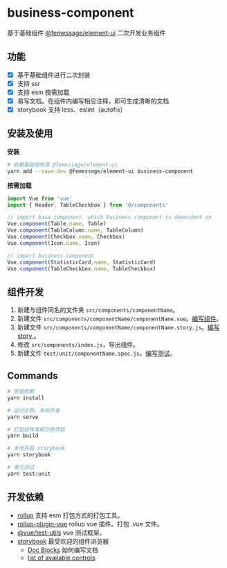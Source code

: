 # business-component

基于基础组件 [@femessage/element-ui](https://github.com/FEMessage/element) 二次开发业务组件

## 功能

- [x] 基于基础组件进行二次封装
- [x] 支持 ssr
- [x] 支持 esm 按需加载
- [x] 易写文档。在组件内编写相应注释，即可生成清晰的文档
- [x] storybook 支持 less、eslint（autofix）

## 安装及使用

**安装**

```sh
# 依赖基础组件库 @femessage/element-ui
yarn add --save-dev @femessage/element-ui business-component
```

**按需加载**

```js
import Vue from 'vue'
import { Header, TableCheckbox } from '@/components'

// import base component. which business component is dependent on
Vue.component(Table.name, Table)
Vue.component(TableColumn.name, TableColumn)
Vue.component(Checkbox.name, Checkbox)
Vue.component(Icon.name, Icon)

// import business component
Vue.component(StatisticCard.name, StatisticCard)
Vue.component(TableCheckbox.name, TableCheckbox)
```

## 组件开发

1. 新建与组件同名的文件夹 `src/components/componentName`。
2. 新建文件 `src/components/componentName/componentName.vue`。[编写组件](./docs/how-to-write-component.md)。
3. 新建文件 `src/components/componentName/componentName.story.js`。[编写 story ](./docs/how-to-write-story.md)。
4. 修改 `src/components/index.js`，导出组件。
5. 新建文件 `test/unit/componentName.spec.js`。[编写测试](./docs/how-to-write-test.md)。

## Commands

```sh
# 安装依赖
yarn install

# 运行示例，本地开发
yarn serve

# 打包组件库和示例项目
yarn build

# 本地开启 storybook
yarn storybook

# 单元测试
yarn test:unit
```

## 开发依赖

- [rollup](https://rollupjs.org/guide/en/) 支持 esm 打包方式的打包工具。
- [rollup-plugin-vue](https://github.com/vuejs/rollup-plugin-vue) rollup vue 插件。打包 .vue 文件。
- [@vue/test-utils](https://vue-test-utils.vuejs.org/zh/) vue 测试框架。
- [storybook](https://storybook.js.org/) 最受欢迎的组件浏览器
  - [Doc Blocks](https://storybook.js.org/docs/vue/writing-docs/doc-blocks) 如何编写文档
  - [list of available controls](https://storybook.js.org/docs/vue/essentials/controls#annotation)
